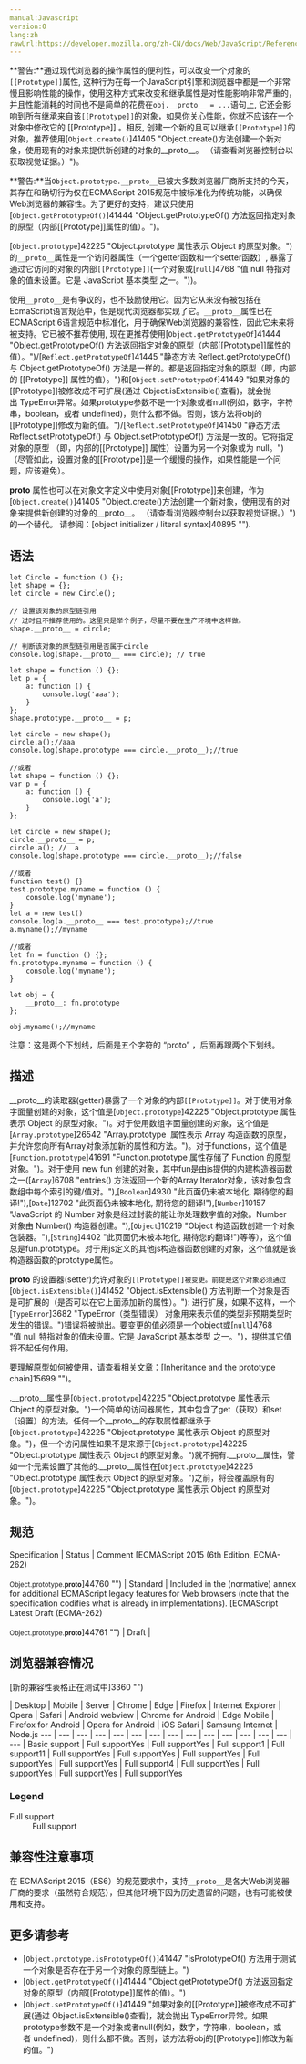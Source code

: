 ```yaml
---
manual:Javascript
version:0
lang:zh
rawUrl:https://developer.mozilla.org/zh-CN/docs/Web/JavaScript/Reference/Global_Objects/Object/Proto
---
```






**警告:**通过现代浏览器的操作属性的便利性，可以改变一个对象的`[[Prototype]]`属性, 这种行为在每一个JavaScript引擎和浏览器中都是一个非常慢且影响性能的操作，使用这种方式来改变和继承属性是对性能影响非常严重的，并且性能消耗的时间也不是简单的花费在`obj.__proto__ = ...`语句上, 它还会影响到所有继承来自该`[[Prototype]]`的对象，如果你关心性能，你就不应该在一个对象中修改它的 [[Prototype]].。相反, 创建一个新的且可以继承`[[Prototype]]`的对象，推荐使用[`Object.create()`]41405 "Object.create()方法创建一个新对象，使用现有的对象来提供新创建的对象的__proto__。 （请查看浏览器控制台以获取视觉证据。）")。




**警告:**当`Object.prototype.__proto__`已被大多数浏览器厂商所支持的今天，其存在和确切行为仅在ECMAScript 2015规范中被标准化为传统功能，以确保Web浏览器的兼容性。为了更好的支持，建议只使用[`Object.getPrototypeOf()`]41444 "Object.getPrototypeOf() 方法返回指定对象的原型（内部[[Prototype]]属性的值）。")。




[`Object.prototype`]42225 "Object.prototype 属性表示 Object 的原型对象。")的`__proto__`属性是一个访问器属性（一个getter函数和一个setter函数）, 暴露了通过它访问的对象的内部`[[Prototype]]`(一个对象或[`null`]4768 "值 null 特指对象的值未设置。它是 JavaScript 基本类型 之一。"))。



使用`__proto__`是有争议的，也不鼓励使用它。因为它从来没有被包括在EcmaScript语言规范中，但是现代浏览器都实现了它。`__proto__`属性已在ECMAScript 6语言规范中标准化，用于确保Web浏览器的兼容性，因此它未来将被支持。它已被不推荐使用, 现在更推荐使用[`Object.getPrototypeOf`]41444 "Object.getPrototypeOf() 方法返回指定对象的原型（内部[[Prototype]]属性的值）。")/[`Reflect.getPrototypeOf`]41445 "静态方法 Reflect.getPrototypeOf() 与 Object.getPrototypeOf() 方法是一样的。都是返回指定对象的原型（即，内部的 [[Prototype]] 属性的值）。")和[`Object.setPrototypeOf`]41449 "如果对象的[[Prototype]]被修改成不可扩展(通过 Object.isExtensible()查看)，就会抛出 TypeError异常。如果prototype参数不是一个对象或者null(例如，数字，字符串，boolean，或者 undefined)，则什么都不做。否则，该方法将obj的[[Prototype]]修改为新的值。")/[`Reflect.setPrototypeOf`]41450 "静态方法 Reflect.setPrototypeOf() 与 Object.setPrototypeOf() 方法是一致的。它将指定对象的原型 （即，内部的[[Prototype]] 属性）设置为另一个对象或为 null。")（尽管如此，设置对象的[[Prototype]]是一个缓慢的操作，如果性能是一个问题，应该避免）。



__proto__ 属性也可以在对象文字定义中使用对象[[Prototype]]来创建，作为[`Object.create()`]41405 "Object.create()方法创建一个新对象，使用现有的对象来提供新创建的对象的__proto__。 （请查看浏览器控制台以获取视觉证据。）")的一个替代。 请参阅：[object initializer / literal syntax]40895 "").


## 语法<a name="语法"></a>

```
let Circle = function () {};
let shape = {};
let circle = new Circle();
 
// 设置该对象的原型链引用
// 过时且不推荐使用的。这里只是举个例子，尽量不要在生产环境中这样做。
shape.__proto__ = circle;

// 判断该对象的原型链引用是否属于circle
console.log(shape.__proto__ === circle); // true
```

```
let shape = function () {};
let p = {
    a: function () {
        console.log('aaa');
    }
};
shape.prototype.__proto__ = p;

let circle = new shape();
circle.a();//aaa
console.log(shape.prototype === circle.__proto__);//true

//或者
let shape = function () {};
var p = {
    a: function () {
        console.log('a');
    }
};

let circle = new shape();
circle.__proto__ = p;
circle.a(); //  a
console.log(shape.prototype === circle.__proto__);//false

//或者
function test() {}
test.prototype.myname = function () {
    console.log('myname');
}
let a = new test()
console.log(a.__proto__ === test.prototype);//true
a.myname();//myname

//或者
let fn = function () {};
fn.prototype.myname = function () {
    console.log('myname');
}

let obj = {
    __proto__: fn.prototype
};

obj.myname();//myname
```


注意：这是两个下划线，后面是五个字符的 “proto” ，后面再跟两个下划线。


## 描述<a name="描述"></a>


__proto__的读取器(getter)暴露了一个对象的内部`[[Prototype]]`。对于使用对象字面量创建的对象，这个值是[`Object.prototype`]42225 "Object.prototype 属性表示 Object 的原型对象。")。对于使用数组字面量创建的对象，这个值是[`Array.prototype`]26542 "Array.prototype  属性表示 Array 构造函数的原型，并允许您向所有Array对象添加新的属性和方法。")。对于functions，这个值是[`Function.prototype`]41691 "Function.prototype 属性存储了 Function 的原型对象。")。对于使用 new fun 创建的对象，其中fun是由js提供的内建构造器函数之一([`Array`]6708 "entries() 方法返回一个新的Array Iterator对象，该对象包含数组中每个索引的键/值对。"),[`Boolean`]4930 "此页面仍未被本地化, 期待您的翻译!"),[`Date`]12702 "此页面仍未被本地化, 期待您的翻译!"),[`Number`]10157 "JavaScript 的 Number 对象是经过封装的能让你处理数字值的对象。Number 对象由 Number() 构造器创建。"),[`Object`]10219 "Object 构造函数创建一个对象包装器。"),[`String`]4402 "此页面仍未被本地化, 期待您的翻译!")等等），这个值总是fun.prototype。对于用js定义的其他js构造器函数创建的对象，这个值就是该构造器函数的prototype属性。



__proto__ 的设置器(setter)允许对象的`[[Prototype]]被变更。前提是这个对象必须通过`[`Object.isExtensible()`]41452 "Object.isExtensible() 方法判断一个对象是否是可扩展的（是否可以在它上面添加新的属性）。"): 进行扩展，如果不这样，一个[`TypeError`]3682 "TypeError（类型错误） 对象用来表示值的类型非预期类型时发生的错误。")错误将被抛出。要变更的值必须是一个object或[`null`]4768 "值 null 特指对象的值未设置。它是 JavaScript 基本类型 之一。")，提供其它值将不起任何作用。



要理解原型如何被使用，请查看相关文章：[Inheritance and the prototype chain]15699 "")。



.__proto__属性是[`Object.prototype`]42225 "Object.prototype 属性表示 Object 的原型对象。")一个简单的访问器属性，其中包含了get（获取）和set（设置）的方法，任何一个__proto__的存取属性都继承于[`Object.prototype`]42225 "Object.prototype 属性表示 Object 的原型对象。")，但一个访问属性如果不是来源于[`Object.prototype`]42225 "Object.prototype 属性表示 Object 的原型对象。")就不拥有.__proto__属性，譬如一个元素设置了其他的.__proto__属性在[`Object.prototype`]42225 "Object.prototype 属性表示 Object 的原型对象。")之前，将会覆盖原有的[`Object.prototype`]42225 "Object.prototype 属性表示 Object 的原型对象。")。


## 规范<a name="规范"></a>

Specification | Status | Comment 
[ECMAScript 2015 (6th Edition, ECMA-262)<br></br><small>Object.prototype.__proto__</small>]44760 "") | Standard | Included in the (normative) annex for additional ECMAScript legacy features for Web browsers (note that the specification codifies what is already in implementations). 
[ECMAScript Latest Draft (ECMA-262)<br></br><small>Object.prototype.__proto__</small>]44761 "") | Draft |  


## 浏览器兼容情况<a name="浏览器兼容情况"></a>
[新的兼容性表格正在测试中<i></i>]3360 "")

 | <abbr>Desktop<i></i></abbr> | <abbr>Mobile<i></i></abbr> | <abbr>Server<i></i></abbr> 
 | <abbr>Chrome<i></i></abbr> | <abbr>Edge<i></i></abbr> | <abbr>Firefox<i></i></abbr> | <abbr>Internet Explorer<i></i></abbr> | <abbr>Opera<i></i></abbr> | <abbr>Safari<i></i></abbr> | <abbr>Android webview<i></i></abbr> | <abbr>Chrome for Android<i></i></abbr> | <abbr>Edge Mobile<i></i></abbr> | <abbr>Firefox for Android<i></i></abbr> | <abbr>Opera for Android<i></i></abbr> | <abbr>iOS Safari<i></i></abbr> | <abbr>Samsung Internet<i></i></abbr> | <abbr>Node.js<i></i></abbr> 
 ---  |  ---  |  ---  |  ---  |  ---  |  ---  |  ---  |  ---  |  ---  |  ---  |  ---  |  ---  |  ---  |  ---  |  ---  | 
Basic support | <abbr>Full support</abbr>Yes | <abbr>Full support</abbr>Yes | <abbr>Full support</abbr>1 | <abbr>Full support</abbr>11 | <abbr>Full support</abbr>Yes | <abbr>Full support</abbr>Yes | <abbr>Full support</abbr>Yes | <abbr>Full support</abbr>Yes | <abbr>Full support</abbr>Yes | <abbr>Full support</abbr>4 | <abbr>Full support</abbr>Yes | <abbr>Full support</abbr>Yes | <abbr>Full support</abbr>Yes | <abbr>Full support</abbr>Yes 


### Legend<a name="Legend"></a>
<dl><dt id=''><abbr>Full support</abbr></dt><dd>Full support</dd></dl>

## 兼容性注意事项<a name="兼容性注意事项"></a>


在 ECMAScript 2015（ES6）的规范要求中，支持`__proto__`是各大Web浏览器厂商的要求（虽然符合规范），但其他环境下因为历史遗留的问题，也有可能被使用和支持。


## 更多请参考<a name="更多请参考"></a>

* [`Object.prototype.isPrototypeOf()`]41447 "isPrototypeOf() 方法用于测试一个对象是否存在于另一个对象的原型链上。")
* [`Object.getPrototypeOf()`]41444 "Object.getPrototypeOf() 方法返回指定对象的原型（内部[[Prototype]]属性的值）。")
* [`Object.setPrototypeOf()`]41449 "如果对象的[[Prototype]]被修改成不可扩展(通过 Object.isExtensible()查看)，就会抛出 TypeError异常。如果prototype参数不是一个对象或者null(例如，数字，字符串，boolean，或者 undefined)，则什么都不做。否则，该方法将obj的[[Prototype]]修改为新的值。")



